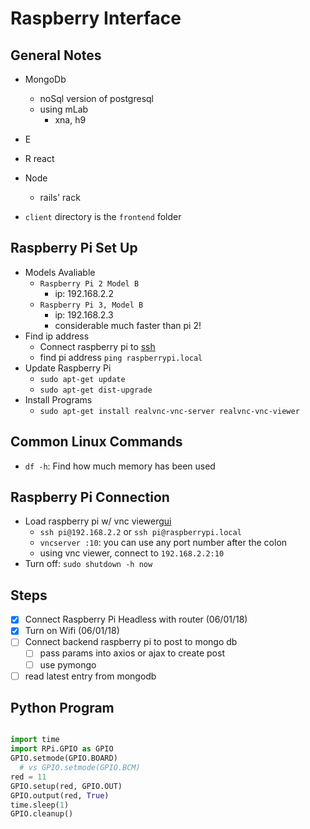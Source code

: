 # Raspberry Interface

## General Notes

+ MongoDb
  + noSql version of postgresql
  + using mLab
    + xna, h9
+ E
+ R react
+ Node
  + rails' rack

+ `client` directory is the `frontend` folder

## Raspberry Pi Set Up

+ Models Avaliable
  + `Raspberry Pi 2 Model B`
    + ip: 192.168.2.2
  + `Raspberry Pi 3, Model B`
    + ip: 192.168.2.3
    + considerable much faster than pi 2!
+ Find ip address
  + Connect raspberry pi to [ssh][connect-ssh]
  + find pi address `ping raspberrypi.local`
+ Update Raspberry Pi
  + `sudo apt-get update`
  + `sudo apt-get dist-upgrade`
+ Install Programs
  + `sudo apt-get install realvnc-vnc-server realvnc-vnc-viewer`

## Common Linux Commands
+ `df -h`: Find how much memory has been used

## Raspberry Pi Connection

+ Load raspberry pi w/ vnc viewer[gui]
  + `ssh pi@192.168.2.2` or `ssh pi@raspberrypi.local`
  + `vncserver :10`: you can use any port number after the colon
  + using vnc viewer, connect to `192.168.2.2:10`
+ Turn off: `sudo shutdown -h now`

## Steps

- [x] Connect Raspberry Pi Headless with router (06/01/18)
- [x] Turn on Wifi (06/01/18)
- [ ] Connect backend raspberry pi to post to mongo db
  - [ ] pass params into axios or ajax to create post
  - [ ] use pymongo
- [ ] read latest entry from mongodb

## Python Program

```python

import time 
import RPi.GPIO as GPIO
GPIO.setmode(GPIO.BOARD) 
  # vs GPIO.setmode(GPIO.BCM)
red = 11
GPIO.setup(red, GPIO.OUT)
GPIO.output(red, True)
time.sleep(1)
GPIO.cleanup()

```

[connect-ssh]:https://medium.com/@tzhenghao/how-to-ssh-into-your-raspberry-pi-with-a-mac-and-ethernet-cable-636a197d055
[gui]:https://www.raspberrypi.org/documentation/remote-access/vnc/README.md

